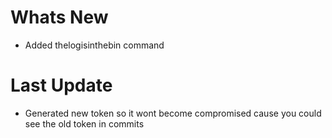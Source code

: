 # Whats New

- Added thelogisinthebin command

# Last Update

- Generated new token so it wont become compromised cause you could see the old token in commits
